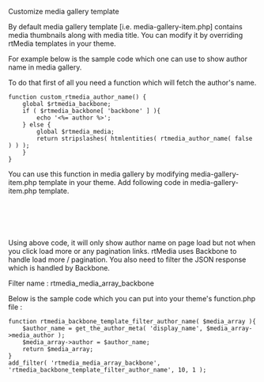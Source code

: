 
Customize media gallery template

By default media gallery template [i.e. media-gallery-item.php] contains media thumbnails along with media title. You can modify it by overriding rtMedia templates in your theme.

For example below is the sample code which one can use to show author name in media gallery. 

To do that first of all you need a function which will fetch the author's name.

<pre><code>function custom_rtmedia_author_name() {
    global $rtmedia_backbone;
    if ( $rtmedia_backbone[ 'backbone' ] ){
        echo '<%= author %>';
    } else {
        global $rtmedia_media;
        return stripslashes( htmlentities( rtmedia_author_name( false ) ) );
    }
}</code></pre>

You can use this function in media gallery by modifying media-gallery-item.php template in your theme. Add following code in media-gallery-item.php template.

<pre><code><h4 title="Author Name:">
		<?php custom_rtmedia_author_name ();?>
</h4></code></pre>

Using above code, it will only show author name on page load but not when you click load more or any pagination links. rtMedia uses Backbone to handle load more / pagination. You also need to filter the JSON response which is handled by Backbone.

Filter name : rtmedia_media_array_backbone

Below is the sample code which you can put into your theme's function.php file :

<pre><code>function rtmedia_backbone_template_filter_author_name( $media_array ){    
    $author_name = get_the_author_meta( 'display_name', $media_array->media_author );
    $media_array->author = $author_name;
    return $media_array;
}
add_filter( 'rtmedia_media_array_backbone', 'rtmedia_backbone_template_filter_author_name', 10, 1 );</code></pre>

